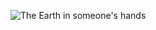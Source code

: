 ![The Earth in someone's hands](https://encrypted-tbn0.gstatic.com/images?q=tbn:ANd9GcRMhfa7alx2z758lrFls1SAu5zbkul3QwIGhbv58qhPR5OXOb98)
